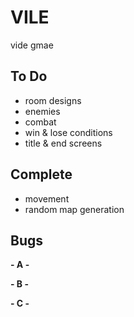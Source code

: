 # VILE
vide gmae

## To Do
- room designs
- enemies
- combat
- win & lose conditions
- title & end screens

## Complete
- movement
- random map generation

## Bugs

**- A -**

**- B -**

**- C -**
